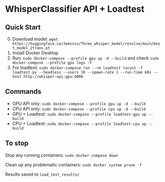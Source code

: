 # WhisperClassifier API + Loadtest

## Quick Start

0. Download model:
`wget https://huggingface.co/Jemssss/Three_whisper_model/resolve/main/best_model_2trans.pt`
2. Install Docker Desktop
3. Run: `sudo docker-compose --profile gpu up -d --build` and check `sudo docker-compose --profile gpu logs -f`
4. For loadtest: `sudo docker-compose run --rm loadtest locust -f loadtest.py --headless --users 10 --spawn-rate 1 --run-time 60s --host http://whisper-api-gpu:4000`


## Commands
- GPU API only: `sudo docker-compose --profile gpu up -d --build`
- CPU API only: `sudo docker-compose --profile cpu up -d --build`
- GPU + Loadtest: `sudo docker-compose --profile loadtest-gpu up --build`
- CPU + Loadtest: `sudo docker-compose --profile loadtest-cpu up --build`

## To stop
Stop any running containers: `sudo docker-compose down`

Clean up any problematic containers: `sudo docker system prune -f`

Results saved to `load_test_results/`
